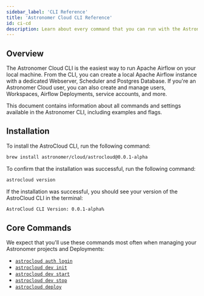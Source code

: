 ```yaml
---
sidebar_label: 'CLI Reference'
title: 'Astronomer Cloud CLI Reference'
id: ci-cd
description: Learn about every command that you can run with the Astronomer Cloud CLI.
---
```


## Overview

The Astronomer Cloud CLI is the easiest way to run Apache Airflow on your local machine. From the CLI, you can create a local Apache Airflow instance with a dedicated Webserver, Scheduler and Postgres Database. If you're an Astronomer Cloud user, you can also create and manage users, Workspaces, Airflow Deployments, service accounts, and more.

This document contains information about all commands and settings available in the Astronomer CLI, including examples and flags.

## Installation

To install the AstroCloud CLI, run the following command:

```sh
brew install astronomer/cloud/astrocloud@0.0.1-alpha
```

To confirm that the installation was successful, run the following command:

```sh
astrocloud version
```

If the installation was successful, you should see your version of the AstroCloud CLI in the terminal:

```sh
AstroCloud CLI Version: 0.0.1-alpha%
```

## Core Commands

We expect that you'll use these commands most often when managing your Astronomer projects and Deployments:

- [`astrocloud auth login`](cli-reference/astrocloud-auth-login.md)
- [`astrocloud dev init`](cli-reference/astrocloud-dev-init.md)
- [`astrocloud dev start`](cli-reference/astrocloud-dev-start.md)
- [`astrocloud dev stop`](cli-reference/astrocloud-dev-stop.md)
- [`astrocloud deploy`](cli-reference/astrocloud-deploy.md)
